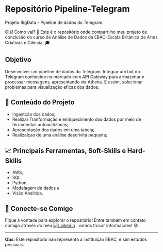 # Repositório Pipeline-Telegram
Projeto BigData - Pipeline de dados do Telegram

Olá! Como vai? 👋 
Este é o repositório onde compartilho meu projeto de conclusão do curso de Análise de Dados da EBAC-Escola Britânica de Artes Criativas e Ciência. :mortar_board:

## Objetivo
Desenvolver um pipeline de dados do Telegram. Integrar um bot do Telegram conhecido no mercado com API Gateway para armazenar e processar mensagens, apresentando via Athena. E assim, solucionar problemas para visualização eficaz dos dados.

## 📖 Conteúdo do Projeto

* Ingestção dos dados;
* Realizar Tranformação e enriquecimento dos dados por meio de ferramentas automatizadas;
* Apresentação dos dados em uma tabela;
* Realizalçao de uma análise descrivita pequena;

## :chart_with_upwards_trend: Principais Ferramentas, Soft-Skills e Hard-Skills

* AWS,
* SQL,
* Python,
* Modelagem de dados e
* Visão Analítica.

## 🤝 Conecte-se Comigo

Fique à vontade para explorar o repositório!
Entre também em contato comigo através do meu  [![LinkedIn](https://img.shields.io/badge/LinkedIn-0077B5?style=for-the-badge&logo=linkedin&logoColor=white)](https://www.linkedin.com/in/gabrieljos/)
. vamos trocar informações! 😄

---

**Obs:** Este repositório não representa a instituição EBAC, e sim estudos pessoais.
